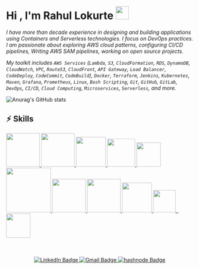 
<h1>Hi , I'm Rahul Lokurte <img src="https://media.giphy.com/media/hvRJCLFzcasrR4ia7z/giphy.gif" width="35"></h1>

*I have more than decade experience in designing and building applications using Containers and Serverless technologies. I focus on DevOps practices. I am passionate about exploring AWS cloud patterns, configuring CI/CD pipelines, Writing AWS SAM pipelines, working on open source projects.*

*My toolkit includes `AWS Services` (`Lambda`, `S3`, `CloudFormation`, `RDS`, `DynamoDB`, `CloudWatch`, `VPC`, `Route53`, `CloudFront`, `API Gateway`, `Load Balancer`, `CodeDeploy`, `CodeCommit`, `CodeBuild`), `Docker`, `Terraform`, `Jenkins`, `Kubernetes`, `Maven`, `Grafana`, `Prometheus`, `Linux`, `Bash Scripting`, `Git`, `GitHub`, `GitLab`, `DevOps`, `CI/CD`, `Cloud Computing`, `Microservices`, `Serverless`, and more.*

![Anurag's GitHub stats](https://github-readme-stats.vercel.app/api?username=rahulmlokurte&show_icons=true&theme=radical)


## :zap: Skills

   <a href="https://www.linux.org/" target="_blanfalse" />
    <img src="https://www.vectorlogo.zone/logos/linux/linux-icon.svg"  height="90" />
  </a>
   <a href="https://aws.amazon.com/" target="_blank" >
    <img src="https://www.vectorlogo.zone/logos/amazon_aws/amazon_aws-icon.svg"  height="90" />
  </a>
  </a>
  <a href="https://www.docker.com/" target="_blank" >
    <img src="https://raw.githubusercontent.com/itsksaurabh/itsksaurabh/master/assets/docker.gif"  height="80" /> 
  </a>
  <a href="https://kubernetes.io/" target="_blank" >
    <img src="https://raw.githubusercontent.com/itsksaurabh/itsksaurabh/master/assets/k8s.gif"  height="75" />
  </a>
  <a href="https://docs.gitlab.com/ee/ci/" target="_blank" >
    <img src="https://raw.githubusercontent.com/itsksaurabh/itsksaurabh/master/assets/cicd.gif"  height="65" />
  </a>
  <a href="https://www.terraform.io/" target="_blank" >
    <img src="https://raw.githubusercontent.com/itsksaurabh/itsksaurabh/master/assets/terraform.gif" width="120" />
  </a>
   </a>
    <a href="https://www.jenkins.io/" target="_blank" >
    <img src="https://raw.githubusercontent.com/DARK-art108/ItsRitesh/master/assets/ll.png" height="90" />
  </a>
 </a>
    <a href="https://pages.github.com/?(null)" target="_blank" >
   <img src="https://media.giphy.com/media/kH1DBkPNyZPOk0BxrM/giphy.gif" width="90" />
  </a>
 </a>
  <a href="https://code.visualstudio.com/" target="_blank" >
    <img src="https://i.giphy.com/media/IdyAQJVN2kVPNUrojM/200.webp"  height="80" /> 
  </a>
  <a href="https://grafana.com/" target="_blank" >
    <img src="https://raw.githubusercontent.com/itsksaurabh/itsksaurabh/master/assets/grafana.gif" height="60" />&nbsp;&nbsp;
  </a>
    <a href="https://prometheus.io/" target="_blank" >
    <img src="https://raw.githubusercontent.com/itsksaurabh/itsksaurabh/master/assets/prometheus.gif" height="65" />
  </a>
  <br/><br/>  <br/><br/>


<div id="badges" align="center">
  <a href="https://www.linkedin.com/in/rahullokurte/" target="_blank">
    <img src="https://img.shields.io/badge/LinkedIn-blue?style=for-the-badge&logo=linkedin&logoColor=white" alt="LinkedIn Badge"/>
  </a>
  <a href="mailto:rahul.m.lokurte@gmail.com" target="_blank">
    <img src="https://img.shields.io/badge/Gmail-D14836?style=for-the-badge&logo=gmail&logoColor=white" alt="Gmail Badge"/>
  </a>
  <a href="https://rahullokurte.com/" target="_blank">
    <img src="https://img.shields.io/badge/Hashnode-2962FF?style=for-the-badge&logo=hashnode&logoColor=white" alt="hashnode Badge"/>
</div>
<div id="visit count" align="center">
<img src="https://komarev.com/ghpvc/?username=rahulmlokurte&style=flat-square&color=blue" alt=""/>
</div>
